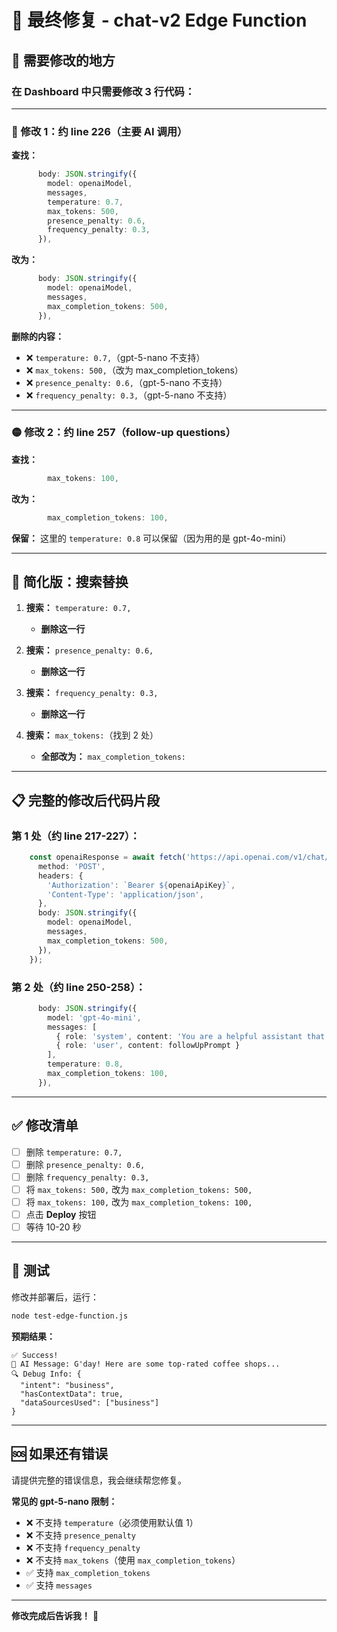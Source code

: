 # 🔧 最终修复 - chat-v2 Edge Function

## 📝 需要修改的地方

### 在 Dashboard 中只需要修改 3 行代码：

---

### 🔴 修改 1：约 line 226（主要 AI 调用）

**查找：**
```typescript
      body: JSON.stringify({
        model: openaiModel,
        messages,
        temperature: 0.7,
        max_tokens: 500,
        presence_penalty: 0.6,
        frequency_penalty: 0.3,
      }),
```

**改为：**
```typescript
      body: JSON.stringify({
        model: openaiModel,
        messages,
        max_completion_tokens: 500,
      }),
```

**删除的内容：**
- ❌ `temperature: 0.7,`（gpt-5-nano 不支持）
- ❌ `max_tokens: 500,`（改为 max_completion_tokens）
- ❌ `presence_penalty: 0.6,`（gpt-5-nano 不支持）
- ❌ `frequency_penalty: 0.3,`（gpt-5-nano 不支持）

---

### 🟡 修改 2：约 line 257（follow-up questions）

**查找：**
```typescript
        max_tokens: 100,
```

**改为：**
```typescript
        max_completion_tokens: 100,
```

**保留：** 这里的 `temperature: 0.8` 可以保留（因为用的是 gpt-4o-mini）

---

## 🎯 简化版：搜索替换

1. **搜索：** `temperature: 0.7,`
   - **删除这一行**

2. **搜索：** `presence_penalty: 0.6,`
   - **删除这一行**

3. **搜索：** `frequency_penalty: 0.3,`
   - **删除这一行**

4. **搜索：** `max_tokens:`（找到 2 处）
   - **全部改为：** `max_completion_tokens:`

---

## 📋 完整的修改后代码片段

### 第 1 处（约 line 217-227）：

```typescript
    const openaiResponse = await fetch('https://api.openai.com/v1/chat/completions', {
      method: 'POST',
      headers: {
        'Authorization': `Bearer ${openaiApiKey}`,
        'Content-Type': 'application/json',
      },
      body: JSON.stringify({
        model: openaiModel,
        messages,
        max_completion_tokens: 500,
      }),
    });
```

### 第 2 处（约 line 250-258）：

```typescript
      body: JSON.stringify({
        model: 'gpt-4o-mini',
        messages: [
          { role: 'system', content: 'You are a helpful assistant that suggests brief follow-up questions.' },
          { role: 'user', content: followUpPrompt }
        ],
        temperature: 0.8,
        max_completion_tokens: 100,
      }),
```

---

## ✅ 修改清单

- [ ] 删除 `temperature: 0.7,`
- [ ] 删除 `presence_penalty: 0.6,`
- [ ] 删除 `frequency_penalty: 0.3,`
- [ ] 将 `max_tokens: 500,` 改为 `max_completion_tokens: 500,`
- [ ] 将 `max_tokens: 100,` 改为 `max_completion_tokens: 100,`
- [ ] 点击 **Deploy** 按钮
- [ ] 等待 10-20 秒

---

## 🧪 测试

修改并部署后，运行：

```bash
node test-edge-function.js
```

**预期结果：**
```
✅ Success!
📝 AI Message: G'day! Here are some top-rated coffee shops...
🔍 Debug Info: {
  "intent": "business",
  "hasContextData": true,
  "dataSourcesUsed": ["business"]
}
```

---

## 🆘 如果还有错误

请提供完整的错误信息，我会继续帮您修复。

**常见的 gpt-5-nano 限制：**
- ❌ 不支持 `temperature`（必须使用默认值 1）
- ❌ 不支持 `presence_penalty`
- ❌ 不支持 `frequency_penalty`
- ❌ 不支持 `max_tokens`（使用 `max_completion_tokens`）
- ✅ 支持 `max_completion_tokens`
- ✅ 支持 `messages`

---

**修改完成后告诉我！** 🚀

